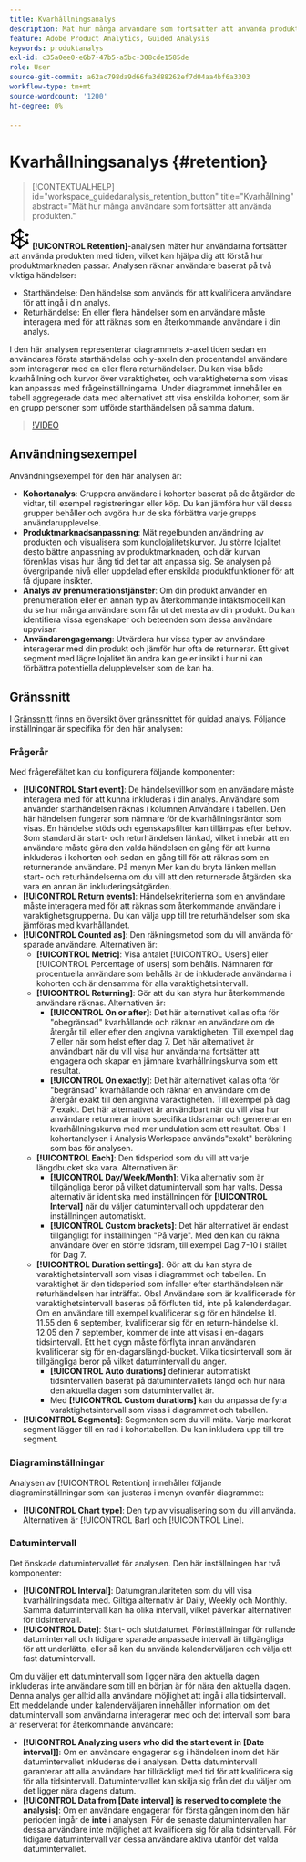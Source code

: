 ```yaml
---
title: Kvarhållningsanalys
description: Mät hur många användare som fortsätter att använda produkten.
feature: Adobe Product Analytics, Guided Analysis
keywords: produktanalys
exl-id: c35a0ee0-e6b7-47b5-a5bc-308cde1585de
role: User
source-git-commit: a62ac798da9d66fa3d88262ef7d04aa4bf6a3303
workflow-type: tm+mt
source-wordcount: '1200'
ht-degree: 0%

---
```


# Kvarhållningsanalys {#retention}

<!-- markdownlint-disable MD034 -->

>[!CONTEXTUALHELP]
>id="workspace_guidedanalysis_retention_button"
>title="Kvarhållning"
>abstract="Mät hur många användare som fortsätter att använda produkten."

<!-- markdownlint-enable MD034 -->

![Retention](/help/assets/icons/Retention.svg) **[!UICONTROL Retention]**-analysen mäter hur användarna fortsätter att använda produkten med tiden, vilket kan hjälpa dig att förstå hur produktmarknaden passar. Analysen räknar användare baserat på två viktiga händelser:

* Starthändelse: Den händelse som används för att kvalificera användare för att ingå i din analys.
* Returhändelse: En eller flera händelser som en användare måste interagera med för att räknas som en återkommande användare i din analys.

I den här analysen representerar diagrammets x-axel tiden sedan en användares första starthändelse och y-axeln den procentandel användare som interagerar med en eller flera returhändelser. Du kan visa både kvarhållning och kurvor över varaktigheter, och varaktigheterna som visas kan anpassas med frågeinställningarna. Under diagrammet innehåller en tabell aggregerade data med alternativet att visa enskilda kohorter, som är en grupp personer som utförde starthändelsen på samma datum.

>[!VIDEO](https://video.tv.adobe.com/v/3430503/?learn=on)


## Användningsexempel

Användningsexempel för den här analysen är:

* **Kohortanalys**: Gruppera användare i kohorter baserat på de åtgärder de vidtar, till exempel registreringar eller köp. Du kan jämföra hur väl dessa grupper behåller och avgöra hur de ska förbättra varje grupps användarupplevelse.
* **Produktmarknadsanpassning**: Mät regelbunden användning av produkten och visualisera som kundlojalitetskurvor. Ju större lojalitet desto bättre anpassning av produktmarknaden, och där kurvan förenklas visas hur lång tid det tar att anpassa sig. Se analysen på övergripande nivå eller uppdelad efter enskilda produktfunktioner för att få djupare insikter.
* **Analys av prenumerationstjänster**: Om din produkt använder en prenumeration eller en annan typ av återkommande intäktsmodell kan du se hur många användare som får ut det mesta av din produkt. Du kan identifiera vissa egenskaper och beteenden som dessa användare uppvisar.
* **Användarengagemang**: Utvärdera hur vissa typer av användare interagerar med din produkt och jämför hur ofta de returnerar. Ett givet segment med lägre lojalitet än andra kan ge er insikt i hur ni kan förbättra potentiella delupplevelser som de kan ha.

## Gränssnitt

I [Gränssnitt](../overview.md#interface) finns en översikt över gränssnittet för guidad analys. Följande inställningar är specifika för den här analysen:

### Frågerår

Med frågerefältet kan du konfigurera följande komponenter:

* **[!UICONTROL Start event]**: De händelsevillkor som en användare måste interagera med för att kunna inkluderas i din analys. Användare som använder starthändelsen räknas i kolumnen Användare i tabellen. Den här händelsen fungerar som nämnare för de kvarhållningsräntor som visas. En händelse stöds och egenskapsfilter kan tillämpas efter behov. Som standard är start- och returhändelsen länkad, vilket innebär att en användare måste göra den valda händelsen en gång för att kunna inkluderas i kohorten och sedan en gång till för att räknas som en returnerande användare. På menyn Mer kan du bryta länken mellan start- och returhändelserna om du vill att den returnerade åtgärden ska vara en annan än inkluderingsåtgärden.
* **[!UICONTROL Return events]**: Händelsekriterierna som en användare måste interagera med för att räknas som återkommande användare i varaktighetsgrupperna. Du kan välja upp till tre returhändelser som ska jämföras med kvarhållandet.
* **[!UICONTROL Counted as]**: Den räkningsmetod som du vill använda för sparade användare. Alternativen är:
   * **[!UICONTROL Metric]**: Visa antalet [!UICONTROL Users] eller [!UICONTROL Percentage of users] som behålls. Nämnaren för procentuella användare som behålls är de inkluderade användarna i kohorten och är densamma för alla varaktighetsintervall.
   * **[!UICONTROL Returning]**: Gör att du kan styra hur återkommande användare räknas. Alternativen är:
      * **[!UICONTROL On or after]**: Det här alternativet kallas ofta för &quot;obegränsad&quot; kvarhållande och räknar en användare om de återgår till eller efter den angivna varaktigheten. Till exempel dag 7 eller när som helst efter dag 7. Det här alternativet är användbart när du vill visa hur användarna fortsätter att engagera och skapar en jämnare kvarhållningskurva som ett resultat.
      * **[!UICONTROL On exactly]**: Det här alternativet kallas ofta för &quot;begränsad&quot; kvarhållande och räknar en användare om de återgår exakt till den angivna varaktigheten. Till exempel på dag 7 exakt. Det här alternativet är användbart när du vill visa hur användare returnerar inom specifika tidsramar och genererar en kvarhållningskurva med mer undulation som ett resultat. Obs! I kohortanalysen i Analysis Workspace används&quot;exakt&quot; beräkning som bas för analysen.
   * **[!UICONTROL Each]**: Den tidsperiod som du vill att varje längdbucket ska vara. Alternativen är:
      * **[!UICONTROL Day/Week/Month]**: Vilka alternativ som är tillgängliga beror på vilket datumintervall som har valts. Dessa alternativ är identiska med inställningen för **[!UICONTROL Interval]** när du väljer datumintervall och uppdaterar den inställningen automatiskt.
      * **[!UICONTROL Custom brackets]**: Det här alternativet är endast tillgängligt för inställningen &quot;På varje&quot;. Med den kan du räkna användare över en större tidsram, till exempel Dag 7-10 i stället för Dag 7.
   * **[!UICONTROL Duration settings]**: Gör att du kan styra de varaktighetsintervall som visas i diagrammet och tabellen. En varaktighet är den tidsperiod som infaller efter starthändelsen när returhändelsen har inträffat. Obs! Användare som är kvalificerade för varaktighetsintervall baseras på förfluten tid, inte på kalenderdagar. Om en användare till exempel kvalificerar sig för en händelse kl. 11.55 den 6 september, kvalificerar sig för en return-händelse kl. 12.05 den 7 september, kommer de inte att visas i en-dagars tidsintervall. Ett helt dygn måste förflyta innan användaren kvalificerar sig för en-dagarslängd-bucket. Vilka tidsintervall som är tillgängliga beror på vilket datumintervall du anger.
      * **[!UICONTROL Auto durations]** definierar automatiskt tidsintervallen baserat på datumintervallets längd och hur nära den aktuella dagen som datumintervallet är.
      * Med **[!UICONTROL Custom durations]** kan du anpassa de fyra varaktighetsintervall som visas i diagrammet och tabellen.
* **[!UICONTROL Segments]**: Segmenten som du vill mäta. Varje markerat segment lägger till en rad i kohortabellen. Du kan inkludera upp till tre segment.

### Diagraminställningar

Analysen av [!UICONTROL Retention] innehåller följande diagraminställningar som kan justeras i menyn ovanför diagrammet:

* **[!UICONTROL Chart type]**: Den typ av visualisering som du vill använda. Alternativen är [!UICONTROL Bar] och [!UICONTROL Line].

### Datumintervall

Det önskade datumintervallet för analysen. Den här inställningen har två komponenter:

* **[!UICONTROL Interval]**: Datumgranulariteten som du vill visa kvarhållningsdata med. Giltiga alternativ är Daily, Weekly och Monthly. Samma datumintervall kan ha olika intervall, vilket påverkar alternativen för tidsintervall.
* **[!UICONTROL Date]**: Start- och slutdatumet. Förinställningar för rullande datumintervall och tidigare sparade anpassade intervall är tillgängliga för att underlätta, eller så kan du använda kalenderväljaren och välja ett fast datumintervall.

Om du väljer ett datumintervall som ligger nära den aktuella dagen inkluderas inte användare som till en början är för nära den aktuella dagen. Denna analys ger alltid alla användare möjlighet att ingå i alla tidsintervall. Ett meddelande under kalenderväljaren innehåller information om det datumintervall som användarna interagerar med och det intervall som bara är reserverat för återkommande användare:

* **[!UICONTROL Analyzing users who did the start event in [Date interval]]**: Om en användare engagerar sig i händelsen inom det här datumintervallet inkluderas de i analysen. Detta datumintervall garanterar att alla användare har tillräckligt med tid för att kvalificera sig för alla tidsintervall. Datumintervallet kan skilja sig från det du väljer om det ligger nära dagens datum.
* **[!UICONTROL Data from [Date interval] is reserved to complete the analysis]**: Om en användare engagerar för första gången inom den här perioden ingår de **inte** i analysen. För de senaste datumintervallen har dessa användare inte möjlighet att kvalificera sig för alla tidsintervall. För tidigare datumintervall var dessa användare aktiva utanför det valda datumintervallet.

<!--
## Example

See below for an example of the analysis.

![Retention](../assets/retention.png)

-->